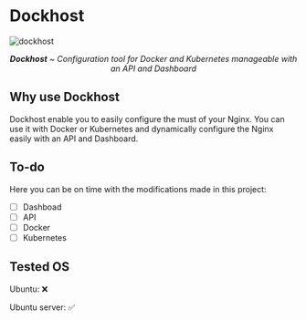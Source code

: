 # Dockhost 

![dockhost](https://user-images.githubusercontent.com/73474137/211152918-70def408-6e0d-4ecc-bd18-85d016ca1497.svg)

<p align=center><i><b>Dockhost</b> ~ Configuration tool for Docker and Kubernetes manageable with an API and Dashboard</i></p>

## Why use Dockhost

Dockhost enable you to easily configure the must of your Nginx. You can use it with Docker or Kubernetes and dynamically configure the Nginx easily with an API and Dashboard.

## To-do 

Here you can be on time with the modifications made in this project:

- [ ] Dashboad
- [ ] API
- [ ] Docker
- [ ] Kubernetes

## Tested OS

Ubuntu: ❌

Ubuntu server: ✅
